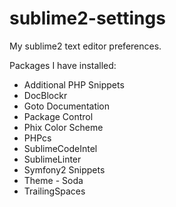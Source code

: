 sublime2-settings
=================

My sublime2 text editor preferences.

Packages I have installed:

- Additional PHP Snippets
- DocBlockr
- Goto Documentation
- Package Control
- Phix Color Scheme
- PHPcs
- SublimeCodeIntel
- SublimeLinter
- Symfony2 Snippets
- Theme - Soda
- TrailingSpaces